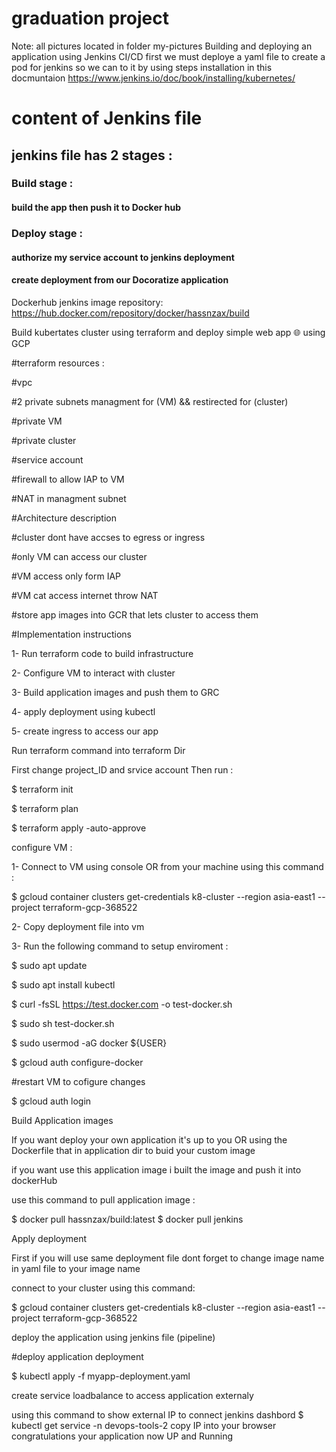 # graduation project 
Note: all pictures located in folder my-pictures
Building and deploying an application using Jenkins CI/CD
first we must deploye a yaml file to create a pod for jenkins so we can to it
by using steps installation in this docmuntaion
https://www.jenkins.io/doc/book/installing/kubernetes/

# content of Jenkins file
## jenkins file has 2 stages :
### Build stage :
#### build the app then push it to Docker hub
### Deploy stage :
#### authorize  my service account to  jenkins deployment 
#### create deployment from our Docoratize application 
  
 
Dockerhub jenkins image repository: https://hub.docker.com/repository/docker/hassnzax/build

Build kubertates cluster using terraform and deploy simple web app 🌐
using GCP

#terraform resources :

#vpc

#2 private subnets managment for (VM) && restirected for (cluster)

#private VM

#private cluster

#service account

#firewall to allow IAP to VM

#NAT in managment subnet

#Architecture description

#cluster dont have accses to egress or ingress

#only VM can access our cluster

#VM access only form IAP

#VM cat access internet throw NAT

#store app images into GCR that lets cluster to access them

#Implementation instructions

1- Run terraform code to build infrastructure

2- Configure VM to interact with cluster

3- Build application images and push them to GRC

4- apply deployment using kubectl

5- create ingress to access our app

Run terraform command into terraform Dir

First change project_ID and srvice account Then run :


$ terraform init 

$ terraform plan 

$ terraform apply -auto-approve

configure VM :

1- Connect to VM using console OR from your machine using this command :

$ gcloud container clusters get-credentials k8-cluster --region asia-east1 --project terraform-gcp-368522

2- Copy deployment file into vm

3- Run the following command to setup enviroment :

$ sudo apt update

$ sudo apt install kubectl

$ curl -fsSL https://test.docker.com -o test-docker.sh

$ sudo sh test-docker.sh

$ sudo usermod -aG docker ${USER}

$ gcloud auth configure-docker

#restart VM to cofigure changes 

$ gcloud auth login

Build Application images

If you want deploy your own application it's up to you OR using the Dockerfile that in application dir to buid your custom image

if you want use this application image i built the image and push it into dockerHub

use this command to pull application image  :

$ docker pull hassnzax/build:latest
$ docker pull jenkins


Apply deployment

First if you will use same deployment file dont forget to change image name in yaml file to your image name

connect to your cluster using this command:

$ gcloud container clusters get-credentials k8-cluster --region asia-east1 --project terraform-gcp-368522

deploy the application using jenkins file (pipeline)


#deploy application deployment

$ kubectl apply -f myapp-deployment.yaml

create service loadbalance  to access application externaly



using this command to show  external IP to connect jenkins dashbord
$ kubectl get service -n devops-tools-2
copy IP into your browser
congratulations your application now UP and Running


